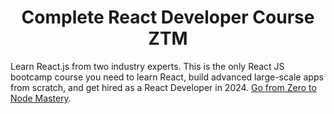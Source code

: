 <h1 align="center">Complete React Developer Course ZTM</h1>

Learn React.js from two industry experts. This is the only React JS bootcamp course you need to learn React, build advanced large-scale apps from scratch, and get hired as a React Developer in 2024. [Go from Zero to Node Mastery](https://zerotomastery.io/courses/learn-react/).

